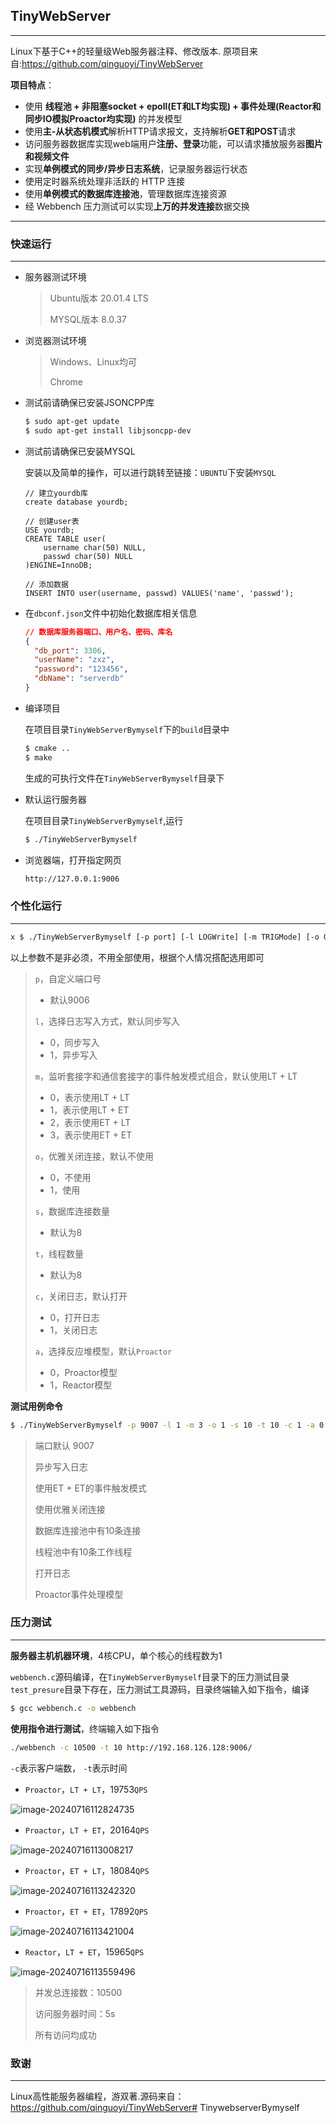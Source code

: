 ## TinyWebServer

***

Linux下基于C++的轻量级Web服务器注释、修改版本. 原项目来自:https://github.com/qinguoyi/TinyWebServer

**项目特点**：

* 使用 **线程池 + 非阻塞socket + epoll(ET和LT均实现) + 事件处理(Reactor和同步IO模拟Proactor均实现)** 的并发模型
* 使用**主-从状态机模式**解析HTTP请求报文，支持解析**GET和POST**请求
* 访问服务器数据库实现web端用户**注册、登录**功能，可以请求播放服务器**图片和视频文件**
* 实现**单例模式的同步/异步日志系统**，记录服务器运行状态
* 使用定时器系统处理非活跃的 HTTP 连接
* 使用**单例模式的数据库连接池**，管理数据库连接资源
* 经 Webbench 压力测试可以实现**上万的并发连接**数据交换

***

### 快速运行

***

* 服务器测试环境

  > Ubuntu版本 20.01.4 LTS
  >
  > MYSQL版本 8.0.37

* 浏览器测试环境

  > Windows、Linux均可
  >
  > Chrome

* 测试前请确保已安装JSONCPP库

  ```bash
  $ sudo apt-get update
  $ sudo apt-get install libjsoncpp-dev
  ```

* 测试前请确保已安装MYSQL

  安装以及简单的操作，可以进行跳转至链接：`UBUNTU`下安装`MYSQL`

  ```mysql
  // 建立yourdb库
  create database yourdb;
  
  // 创建user表
  USE yourdb;
  CREATE TABLE user(
      username char(50) NULL,
      passwd char(50) NULL
  )ENGINE=InnoDB;
  
  // 添加数据
  INSERT INTO user(username, passwd) VALUES('name', 'passwd');
  ```

* 在`dbconf.json`文件中初始化数据库相关信息

  ```json
  // 数据库服务器端口、用户名、密码、库名
  {
    "db_port": 3306,
    "userName": "zxz",
    "password": "123456",
    "dbName": "serverdb"
  }
  ```

* 编译项目

  在项目目录`TinyWebServerBymyself`下的`build`目录中

  ```bash
  $ cmake ..
  $ make
  ```

  生成的可执行文件在`TinyWebServerBymyself`目录下

* 默认运行服务器

  在项目目录`TinyWebServerBymyself`,运行

  ```bash
  $ ./TinyWebServerBymyself 
  ```

* 浏览器端，打开指定网页

  ```bash
  http://127.0.0.1:9006
  ```



### 个性化运行

***

```bash
x $ ./TinyWebServerBymyself [-p port] [-l LOGWrite] [-m TRIGMode] [-o OPT_LINGER] [-s sql_num] [-t thread_num] [-c close_log] [-a actor_model]
```

以上参数不是非必须，不用全部使用，根据个人情况搭配选用即可

> `p`，自定义端口号
>
> * 默认9006
>
> `l`，选择日志写入方式，默认同步写入
>
> * 0，同步写入
> * 1，异步写入
>
> `m`，监听套接字和通信套接字的事件触发模式组合，默认使用LT + LT
>
> * 0，表示使用LT + LT
> * 1，表示使用LT + ET
> * 2，表示使用ET + LT
> * 3，表示使用ET + ET
>
> `o`，优雅关闭连接，默认不使用
>
> * 0，不使用
> * 1，使用
>
> `s`，数据库连接数量
>
> * 默认为8
>
> `t`，线程数量
>
> * 默认为8
>
> `c`，关闭日志，默认打开
>
> - 0，打开日志
> - 1，关闭日志
>
> `a`，选择反应堆模型，默认`Proactor`
>
> * 0，Proactor模型
> * 1，Reactor模型

**测试用例命令**

```bash
$ ./TinyWebServerBymyself -p 9007 -l 1 -m 3 -o 1 -s 10 -t 10 -c 1 -a 0
```

> 端口默认 9007
>
> 异步写入日志
>
> 使用ET + ET的事件触发模式
>
> 使用优雅关闭连接
>
> 数据库连接池中有10条连接
>
> 线程池中有10条工作线程
>
> 打开日志
>
> Proactor事件处理模型



### 压力测试

***

**服务器主机机器环境**，4核CPU，单个核心的线程数为1

`webbench.c`源码编译，在`TinyWebServerBymyself`目录下的压力测试目录`test_presure`目录下存在，压力测试工具源码，目录终端输入如下指令，编译

```bash
$ gcc webbench.c -o webbench
```

**使用指令进行测试**，终端输入如下指令

```bash
./webbench -c 10500 -t 10 http://192.168.126.128:9006/
```

`-c`表示客户端数， `-t`表示时间

* `Proactor`，`LT + LT`，19753`QPS`

![image-20240716112824735](https://gitee.com/zhou-xuezhi/mypic2/raw/master/img/20240716112824.png)

* `Proactor`，`LT + ET`，20164`QPS`

![image-20240716113008217](https://gitee.com/zhou-xuezhi/mypic2/raw/master/img/20240716113008.png)

* `Proactor`，`ET + LT`，18084`QPS`

![image-20240716113242320](https://gitee.com/zhou-xuezhi/mypic2/raw/master/img/20240716113242.png)

* `Proactor`，`ET + ET`，17892`QPS`

![image-20240716113421004](https://gitee.com/zhou-xuezhi/mypic2/raw/master/img/20240716113421.png)

* `Reactor`，`LT + ET`，15965`QPS`

![image-20240716113559496](https://gitee.com/zhou-xuezhi/mypic2/raw/master/img/20240716113559.png)

> 并发总连接数：10500
>
> 访问服务器时间：5s
>
> 所有访问均成功



### 致谢

***

Linux高性能服务器编程，游双著.源码来自：https://github.com/qinguoyi/TinyWebServer# TinywebserverBymyself

